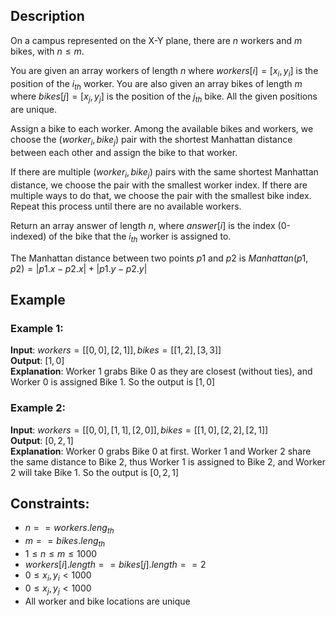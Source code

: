 ## Description
On a campus represented on the X-Y plane, there are $n$ workers and $m$ bikes, with $n \leq m$.

You are given an array workers of length $n$ where $workers[i] = [x_i, y_i]$ is the position of the $i_{th}$ worker. You are also given an array bikes of length $m$ where $bikes[j] = [x_j, y_j]$ is the position of the $j_{th}$ bike. All the given positions are unique.

Assign a bike to each worker. Among the available bikes and workers, we choose the $(worker_i, bike_j)$ pair with the shortest Manhattan distance between each other and assign the bike to that worker.

If there are multiple $(worker_i, bike_j)$ pairs with the same shortest Manhattan distance, we choose the pair with the smallest worker index. If there are multiple ways to do that, we choose the pair with the smallest bike index. Repeat this process until there are no available workers.

Return an array answer of length $n$, where $answer[i]$ is the index (0-indexed) of the bike that the $i_{th}$ worker is assigned to.

The Manhattan distance between two points $p1$ and $p2$ is $Manhattan(p1, p2) = |p1.x - p2.x| + |p1.y - p2.y|$

## Example
### Example 1:
**Input**: $workers = [[0,0],[2,1]], bikes = [[1,2],[3,3]]$  
**Output**: $[1,0]$  
**Explanation**: Worker $1$ grabs Bike $0$ as they are closest (without ties), and Worker $0$ is assigned Bike $1$. So the output is $[1, 0]$

### Example 2:
**Input**: $workers = [[0,0],[1,1],[2,0]], bikes = [[1,0],[2,2],[2,1]]$  
**Output**: $[0,2,1]$  
**Explanation**: Worker $0$ grabs Bike $0$ at first. Worker $1$ and Worker $2$ share the same distance to Bike $2$, thus Worker $1$ is assigned to Bike $2$, and Worker $2$ will take Bike $1$. So the output is $[0,2,1]$
 
## Constraints:
- $n == workers.leng_{th}$
- $m == bikes.leng_{th}$
- $1 \leq n \leq m \leq 1000$
- $workers[i].length == bikes[j].length == 2$
- $0 \leq x_i, y_i < 1000$
- $0 \leq x_j, y_j < 1000$
- All worker and bike locations are unique